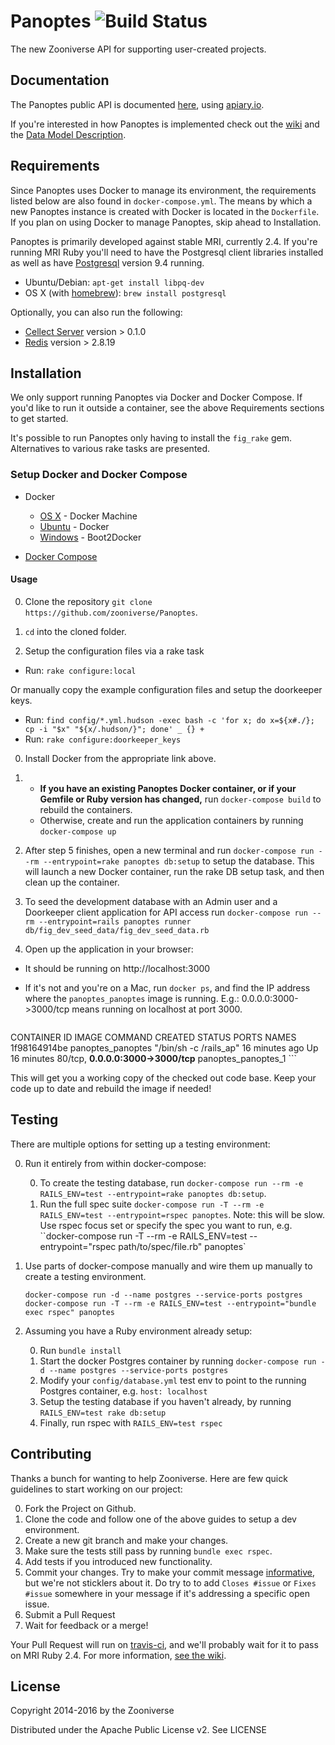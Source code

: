 # Panoptes ![Build Status](https://travis-ci.org/zooniverse/Panoptes.svg?branch=master)

The new Zooniverse API for supporting user-created projects.

## Documentation

The Panoptes public API is documented [here](http://docs.panoptes.apiary.io), using [apiary.io](http://apiary.io).

If you're interested in how Panoptes is implemented check out the [wiki](https://github.com/zooniverse/Panoptes/wiki) and the [Data Model Description](https://github.com/zooniverse/Panoptes/wiki/DataModel).

## Requirements

Since Panoptes uses Docker to manage its environment, the requirements listed below are also found in `docker-compose.yml`. The means by which a new Panoptes instance is created with Docker is located in the `Dockerfile`. If you plan on using Docker to manage Panoptes, skip ahead to Installation.

Panoptes is primarily developed against stable MRI, currently 2.4. If you're running MRI Ruby you'll need to have the Postgresql client libraries installed as well as have [Postgresql](http://postgresql.org) version 9.4 running.

* Ubuntu/Debian: `apt-get install libpq-dev`
* OS X (with [homebrew](http://homebrew.io)): `brew install postgresql`

Optionally, you can also run the following:

* [Cellect Server](https://github.com/zooniverse/Cellect) version > 0.1.0
* [Redis](http://redis.io) version > 2.8.19

## Installation

We only support running Panoptes via Docker and Docker Compose. If you'd like to run it outside a container, see the above Requirements sections to get started.

It's possible to run Panoptes only having to install the `fig_rake` gem. Alternatives to various rake tasks are presented.

### Setup Docker and Docker Compose

* Docker
  * [OS X](https://docs.docker.com/installation/mac/) - Docker Machine
  * [Ubuntu](https://docs.docker.com/installation/ubuntulinux/) - Docker
  * [Windows](http://docs.docker.com/installation/windows/) - Boot2Docker

* [Docker Compose](https://docs.docker.com/compose/)

#### Usage

0. Clone the repository `git clone https://github.com/zooniverse/Panoptes`.

0. `cd` into the cloned folder.

0. Setup the configuration files via a rake task
  + Run: `rake configure:local`

  Or manually copy the example configuration files and setup the doorkeeper keys.
  + Run: `find config/*.yml.hudson -exec bash -c 'for x; do x=${x#./}; cp -i "$x" "${x/.hudson/}"; done' _ {} +`
  + Run: `rake configure:doorkeeper_keys`

0. Install Docker from the appropriate link above.

0.  + **If you have an existing Panoptes Docker container, or if your Gemfile or Ruby version has changed,** run `docker-compose build` to rebuild the containers.
    + Otherwise, create and run the application containers by running `docker-compose up`

0. After step 5 finishes, open a new terminal and run `docker-compose run --rm --entrypoint=rake panoptes db:setup` to setup the database. This will launch a new Docker container, run the rake DB setup task, and then clean up the container.

0. To seed the development database with an Admin user and a Doorkeeper client application for API access run `docker-compose run --rm --entrypoint=rails panoptes runner db/fig_dev_seed_data/fig_dev_seed_data.rb`

0. Open up the application in your browser:
  + It should be running on http://localhost:3000
  + If it's not and you're on a Mac, run `docker ps`, and find the IP address where the `panoptes_panoptes` image is running. E.g.: 0.0.0.0:3000->3000/tcp means running on localhost at port 3000.

     ```
CONTAINER ID        IMAGE                         COMMAND                  CREATED             STATUS              PORTS                            NAMES
1f98164914be        panoptes_panoptes             "/bin/sh -c /rails_ap"   16 minutes ago      Up 16 minutes       80/tcp, **0.0.0.0:3000->3000/tcp**   panoptes_panoptes_1
     ```

This will get you a working copy of the checked out code base. Keep your code up to date and rebuild the image if needed!

## Testing

There are multiple options for setting up a testing environment:

0. Run it entirely from within docker-compose:

    0. To create the testing database, run `docker-compose run --rm -e RAILS_ENV=test --entrypoint=rake panoptes db:setup`.
    0. Run the full spec suite `docker-compose run -T --rm -e RAILS_ENV=test --entrypoint=rspec panoptes`. Note: this will be slow. Use rspec focus set or specify the spec you want to run, e.g. ``docker-compose run -T --rm -e RAILS_ENV=test --entrypoint="rspec path/to/spec/file.rb" panoptes`

0. Use parts of docker-compose manually and wire them up manually to create a testing environment.

    ```
    docker-compose run -d --name postgres --service-ports postgres
    docker-compose run -T --rm -e RAILS_ENV=test --entrypoint="bundle exec rspec" panoptes
    ```

0. Assuming you have a Ruby environment already setup:

    0. Run `bundle install`
    0. Start the docker Postgres container by running `docker-compose run -d --name postgres --service-ports postgres`
    0. Modify your `config/database.yml` test env to point to the running Postgres container, e.g. `host: localhost`
    0. Setup the testing database if you haven't already, by running `RAILS_ENV=test rake db:setup`
    0. Finally, run rspec with `RAILS_ENV=test rspec`

## Contributing

Thanks a bunch for wanting to help Zooniverse. Here are few quick guidelines to start working on our project:

0. Fork the Project on Github.
0. Clone the code and follow one of the above guides to setup a dev environment.
0. Create a new git branch and make your changes.
0. Make sure the tests still pass by running `bundle exec rspec`.
0. Add tests if you introduced new functionality.
0. Commit your changes. Try to make your commit message [informative](http://tbaggery.com/2008/04/19/a-note-about-git-commit-messages.html), but we're not sticklers about it. Do try to to add `Closes #issue` or `Fixes #issue` somewhere in your message if it's addressing a specific open issue.
0. Submit a Pull Request
0. Wait for feedback or a merge!

Your Pull Request will run on [travis-ci](https://travis-ci.org/zooniverse/Panoptes), and we'll probably wait for it to pass on MRI Ruby 2.4. For more information, [see the wiki](https://github.com/zooniverse/Panoptes/wiki/Contributing-to-Panoptes).

## License

Copyright 2014-2016 by the Zooniverse

Distributed under the Apache Public License v2. See LICENSE
